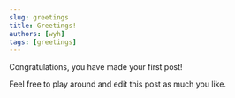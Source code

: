 ```yaml
---
slug: greetings
title: Greetings!
authors: [wyh]
tags: [greetings]
---
```


Congratulations, you have made your first post!

Feel free to play around and edit this post as much you like.